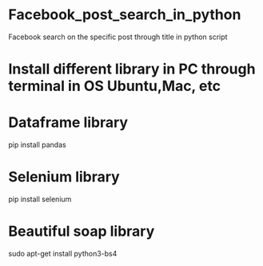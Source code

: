 # Facebook_post_search_in_python
Facebook search on the specific  post through title in python script

# Install different library in PC through terminal in OS Ubuntu,Mac, etc

# Dataframe library 
 pip install pandas

# Selenium library
 pip install selenium

# Beautiful soap library
 sudo apt-get install python3-bs4
